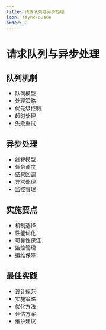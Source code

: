 ```yaml
---
title: 请求队列与异步处理
icon: async-queue
order: 2
---
```


# 请求队列与异步处理

## 队列机制
- 队列模型
- 处理策略
- 优先级控制
- 超时处理
- 失败重试

## 异步处理
- 线程模型
- 任务调度
- 结果回调
- 异常处理
- 监控管理

## 实施要点
- 机制选择
- 性能优化
- 可靠性保证
- 监控管理
- 运维保障

## 最佳实践
- 设计规范
- 实施策略
- 优化方法
- 评估方案
- 维护建议
